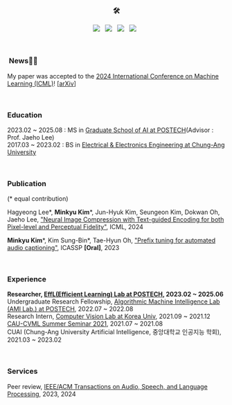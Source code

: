 
<h3 align="center">🛠</h3>
   
<p align="center">
<img src="https://img.shields.io/badge/Python-3776AB?style=flat-square&logo=Python&logoColor=white"/></a> &nbsp
<img src="https://img.shields.io/badge/PyTorch-EE4C2C?style=flat-square&logo=PyTorch&logoColor=white"/></a> &nbsp
<img src="https://img.shields.io/badge/c-AB232C?style=flat-square&logo=c%2B%2B&logoColor=white"/></a> &nbsp 
<img src="https://img.shields.io/badge/c++-00599C?style=flat-square&logo=c%2B%2B&logoColor=white"/></a> &nbsp 
</p>

<br>

###  News🎉🎉 

My paper was accepted to the [2024 International Conference on Machine Learning (ICML)](https://icml.cc/Conferences/2024)! [[arXiv](https://arxiv.org/abs/2403.02944)] <br>

<br>

### Education

2023.02 ~ 2025.08 : MS in [Graduate School of AI at POSTECH](https://ai.postech.ac.kr)(Advisor : Prof. Jaeho Lee) <br>
2017.03 ~ 2023.02 : BS in [Electrical & Electronics Engineering at Chung-Ang University](http://e3home.cau.ac.kr)


<br>

### Publication

(* equal contribution)

Hagyeong Lee*, **Minkyu Kim***, Jun-Hyuk Kim, Seungeon Kim, Dokwan Oh, Jaeho Lee, ["Neural Image Compression with Text-guided Encoding for both Pixel-level and Perceptual Fidelity"](https://taco-nic.github.io/), ICML, 2024

**Minkyu Kim***, Kim Sung-Bin*, Tae-Hyun Oh, ["Prefix tuning for automated audio captioning"](https://prefixaac.github.io/), ICASSP **[Oral]**, 2023

<br>

### Experience

**Researcher, [EffL(Efficient Learning) Lab at POSTECH](https://effl.postech.ac.kr), 2023.02 ~ 2025.06**
<br>
Undergraduate Research Fellowship, [Algorithmic Machine Intelligence Lab (AMI Lab.) at POSTECH](https://ami.postech.ac.kr), 2022.07 ~ 2022.08
<br>
Research Intern, [Computer Vision Lab at Korea Univ](https://kuaicv.com), 2021.09 ~ 2021.12
<br>
[CAU-CVML Summer Seminar 2021](https://sites.google.com/view/cau-cvml/cvmlcau/seminar2021s?authuser=0), 2021.07 ~ 2021.08
<br>
CUAI (Chung-Ang University Artificial Intelligence, 중앙대학교 인공지능 학회), 2021.03 ~ 2023.02

<br>

### Services
Peer review, [IEEE/ACM Transactions on Audio, Speech, and Language Processing](https://signalprocessingsociety.org/publications-resources/ieeeacm-transactions-audio-speech-and-language-processing), 2023, 2024


